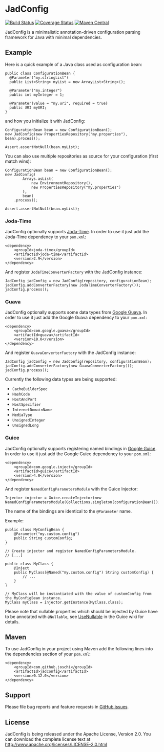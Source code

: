 # JadConfig
[![Build Status](https://travis-ci.org/joschi/JadConfig.svg?branch=master)](https://travis-ci.org/joschi/JadConfig)
[![Coverage Status](https://img.shields.io/coveralls/joschi/JadConfig.svg)](https://coveralls.io/r/joschi/JadConfig)
[![Maven Central](https://img.shields.io/maven-central/v/com.github.joschi/jadconfig.svg)](http://mvnrepository.com/artifact/com.github.joschi/jadconfig)

JadConfig is a minimalistic annotation-driven configuration parsing framework for Java with minimal dependencies.


## Example

Here is a quick example of a Java class used as configuration bean:

    public class ConfigurationBean {
      @Parameter("my.stringList")
      public List<String> myList = new ArrayList<String>();

      @Parameter("my.integer")
      public int myInteger = 1;

      @Parameter(value = "my.uri", required = true)
      public URI myURI;
    }

and how you initialize it with JadConfig:

    ConfigurationBean bean = new ConfigurationBean();
    new JadConfig(new PropertiesRepository("my.properties"), bean).process();

    Assert.assertNotNull(bean.myList);


You can also use multiple repositories as source for your configuration (first match wins):

    ConfigurationBean bean = new ConfigurationBean();
    new JadConfig(
            Arrays.asList(
                new EnvironmentRepository(),
                new PropertiesRepository("my.properties")
            ),
            bean)
        .process();

    Assert.assertNotNull(bean.myList);

### Joda-Time

JadConfig optionally supports [Joda-Time](http://www.joda.org/joda-time/). In order to use it just add the Joda-Time
dependency to your `pom.xml`:

    <dependency>
        <groupId>joda-time</groupId>
        <artifactId>joda-time</artifactId>
        <version>2.9</version>
    </dependency>


And register `JodaTimeConverterFactory` with the JadConfig instance:

    JadConfig jadConfig = new JadConfig(repository, configurationBean);
    jadConfig.addConverterFactory(new JodaTimeConverterFactory());
    jadConfig.process();


### Guava

JadConfig optionally supports some data types from [Google Guava](https://github.com/google/guava/). In order to use
it just add the Google Guava dependency to your `pom.xml`:

    <dependency>
        <groupId>com.google.guava</groupId>
        <artifactId>guava</artifactId>
        <version>18.0</version>
    </dependency>


And register `GuavaConverterFactory` with the JadConfig instance:

    JadConfig jadConfig = new JadConfig(repository, configurationBean);
    jadConfig.addConverterFactory(new GuavaConverterFactory());
    jadConfig.process();


Currently the following data types are being supported:

  * `CacheBuilderSpec`
  * `HashCode`
  * `HostAndPort`
  * `HostSpecifier`
  * `InternetDomainName`
  * `MediaType`
  * `UnsignedInteger`
  * `UnsignedLong`


### Guice

JadConfig optionally supports registering named bindings in [Google Guice](https://github.com/google/guice/). In order
to use it just add the Google Guice dependency to your `pom.xml`:

    <dependency>
        <groupId>com.google.inject</groupId>
        <artifactId>guice</artifactId>
        <version>4.0</version>
    </dependency>


And register `NamedConfigParametersModule` with the Guice Injector:

    Injector injector = Guice.createInjector(new NamedConfigParametersModule(Collections.singleton(configurationBean)));


The name of the bindings are identical to the `@Parameter` name.

Example:

    public class MyConfigBean {
        @Parameter("my.custom.config")
        public String customConfig;
    }

    // Create injector and register NamedConfigParametersModule.
    // [...]

    public class MyClass {
        @Inject
        public MyClass(@Named("my.custom.config") String customConfig) {
            // ...
        }
    }

    // MyClass will be instantiated with the value of customConfig from the MyConfigBean instance.
    MyClass myClass = injector.getInstance(MyClass.class);

Please note that nullable properties which should be injected by Guice have to be annotated with `@Nullable`,
see [UseNullable](https://github.com/google/guice/wiki/UseNullable) in the Guice wiki for details.


## Maven

To use JadConfig in your project using Maven add the following lines into the dependencies section of your `pom.xml`:

    <dependency>
        <groupId>com.github.joschi</groupId>
        <artifactId>jadconfig</artifactId>
        <version>0.12.0</version>
    </dependency>


## Support

Please file bug reports and feature requests in [GitHub issues](https://github.com/joschi/JadConfig/issues).


## License

JadConfig is being released under the Apache License, Version 2.0. You can download the complete license text at
http://www.apache.org/licenses/LICENSE-2.0.html
